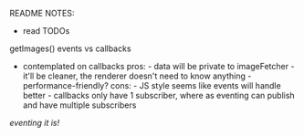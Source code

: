 README NOTES:
- read TODOs


getImages()
events vs callbacks
- contemplated on callbacks
	pros: 
		- data will be private to imageFetcher
		- it'll be cleaner, the renderer doesn't need to know anything
		- performance-friendly?
	cons:
		- JS style seems like events will handle better
		- callbacks only have 1 subscriber, where as eventing can publish and have multiple subscribers

*eventing it is!*
